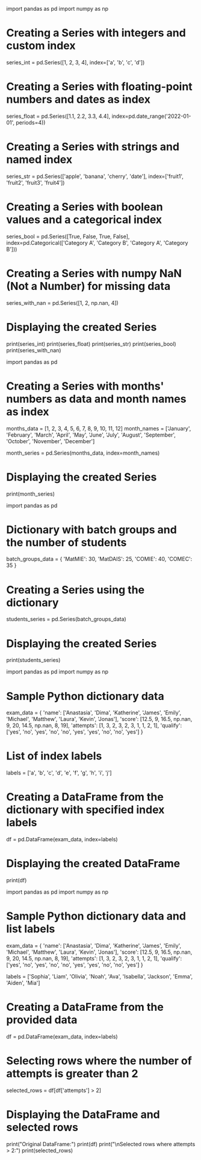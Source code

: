 import pandas as pd
import numpy as np

# Creating a Series with integers and custom index
series_int = pd.Series([1, 2, 3, 4], index=['a', 'b', 'c', 'd'])

# Creating a Series with floating-point numbers and dates as index
series_float = pd.Series([1.1, 2.2, 3.3, 4.4], index=pd.date_range('2022-01-01', periods=4))

# Creating a Series with strings and named index
series_str = pd.Series(['apple', 'banana', 'cherry', 'date'], index=['fruit1', 'fruit2', 'fruit3', 'fruit4'])

# Creating a Series with boolean values and a categorical index
series_bool = pd.Series([True, False, True, False], index=pd.Categorical(['Category A', 'Category B', 'Category A', 'Category B']))

# Creating a Series with numpy NaN (Not a Number) for missing data
series_with_nan = pd.Series([1, 2, np.nan, 4])

# Displaying the created Series
print(series_int)
print(series_float)
print(series_str)
print(series_bool)
print(series_with_nan)




import pandas as pd

# Creating a Series with months' numbers as data and month names as index
months_data = [1, 2, 3, 4, 5, 6, 7, 8, 9, 10, 11, 12]
month_names = ['January', 'February', 'March', 'April', 'May', 'June', 'July', 'August', 'September', 'October', 'November', 'December']

month_series = pd.Series(months_data, index=month_names)

# Displaying the created Series
print(month_series)



import pandas as pd

# Dictionary with batch groups and the number of students
batch_groups_data = {
    'MatMIE': 30,
    'MatDAIS': 25,
    'COMIE': 40,
    'COMEC': 35
}

# Creating a Series using the dictionary
students_series = pd.Series(batch_groups_data)

# Displaying the created Series
print(students_series)




import pandas as pd
import numpy as np

# Sample Python dictionary data
exam_data = {
    'name': ['Anastasia', 'Dima', 'Katherine', 'James', 'Emily', 'Michael', 'Matthew', 'Laura', 'Kevin', 'Jonas'],
    'score': [12.5, 9, 16.5, np.nan, 9, 20, 14.5, np.nan, 8, 19],
    'attempts': [1, 3, 2, 3, 2, 3, 1, 1, 2, 1],
    'qualify': ['yes', 'no', 'yes', 'no', 'no', 'yes', 'yes', 'no', 'no', 'yes']
}

# List of index labels
labels = ['a', 'b', 'c', 'd', 'e', 'f', 'g', 'h', 'i', 'j']

# Creating a DataFrame from the dictionary with specified index labels
df = pd.DataFrame(exam_data, index=labels)

# Displaying the created DataFrame
print(df)



import pandas as pd
import numpy as np

# Sample Python dictionary data and list labels
exam_data = {
    'name': ['Anastasia', 'Dima', 'Katherine', 'James', 'Emily', 'Michael', 'Matthew', 'Laura', 'Kevin', 'Jonas'],
    'score': [12.5, 9, 16.5, np.nan, 9, 20, 14.5, np.nan, 8, 19],
    'attempts': [1, 3, 2, 3, 2, 3, 1, 1, 2, 1],
    'qualify': ['yes', 'no', 'yes', 'no', 'no', 'yes', 'yes', 'no', 'no', 'yes']
}

labels = ['Sophia', 'Liam', 'Olivia', 'Noah', 'Ava', 'Isabella', 'Jackson', 'Emma', 'Aiden', 'Mia']

# Creating a DataFrame from the provided data
df = pd.DataFrame(exam_data, index=labels)

# Selecting rows where the number of attempts is greater than 2
selected_rows = df[df['attempts'] > 2]

# Displaying the DataFrame and selected rows
print("Original DataFrame:")
print(df)
print("\nSelected rows where attempts > 2:")
print(selected_rows)
